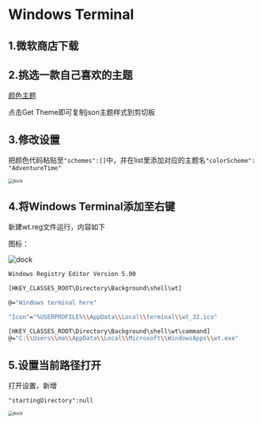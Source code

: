 # Windows Terminal

## 1.微软商店下载

## 2.挑选一款自己喜欢的主题

[颜色主题](https://atomcorp.github.io/themes/)

点击Get Theme即可复制json主题样式到剪切板

## 3.修改设置

把颜色代码粘贴至`"schemes":[]`中，并在list里添加对应的主题名`"colorScheme": "AdventureTime"`

<img :src="$withBase('/img/image-20200906185759066.png')" alt="dock" style="zoom:60%;">

## 4.将Windows Terminal添加至右键

新建wt.reg文件运行，内容如下

图标：

<img :src="$withBase('/img/ico/wt_32.ico')" alt="dock">

```bash
Windows Registry Editor Version 5.00

[HKEY_CLASSES_ROOT\Directory\Background\shell\wt]

@="Windows terminal here"

"Icon"="%USERPROFILE%\\AppData\\Local\\terminal\\wt_32.ico"

[HKEY_CLASSES_ROOT\Directory\Background\shell\wt\command]
@="C:\\Users\\ma\\AppData\\Local\\Microsoft\\WindowsApps\\wt.exe"
```

## 5.设置当前路径打开

打开设置，新增

`"startingDirectory":null`

<img :src="$withBase('/img/image-20200913102427955.png')" alt="dock" style="zoom:60%;">